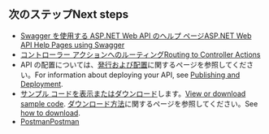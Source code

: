 ## <a name="next-steps"></a><span data-ttu-id="8b6f7-101">次のステップ</span><span class="sxs-lookup"><span data-stu-id="8b6f7-101">Next steps</span></span>

* [<span data-ttu-id="8b6f7-102">Swagger を使用する ASP.NET Web API のヘルプ ページ</span><span class="sxs-lookup"><span data-stu-id="8b6f7-102">ASP.NET Web API Help Pages using Swagger</span></span>](xref:tutorials/web-api-help-pages-using-swagger)
* [<span data-ttu-id="8b6f7-103">コントローラー アクションへのルーティング</span><span class="sxs-lookup"><span data-stu-id="8b6f7-103">Routing to Controller Actions</span></span>](xref:mvc/controllers/routing)
* <span data-ttu-id="8b6f7-104">API の配置については、[発行および配置](xref:publishing/index)に関するページを参照してください。</span><span class="sxs-lookup"><span data-stu-id="8b6f7-104">For information about deploying your API, see [Publishing and Deployment](xref:publishing/index).</span></span>
* <span data-ttu-id="8b6f7-105">[サンプル コードを表示またはダウンロード](https://github.com/aspnet/Docs/tree/master/aspnetcore/tutorials/first-web-api/sample)します。</span><span class="sxs-lookup"><span data-stu-id="8b6f7-105">[View or download sample code](https://github.com/aspnet/Docs/tree/master/aspnetcore/tutorials/first-web-api/sample).</span></span> <span data-ttu-id="8b6f7-106">[ダウンロード方法](xref:tutorials/index#how-to-download-a-sample)に関するページを参照してください。</span><span class="sxs-lookup"><span data-stu-id="8b6f7-106">See [how to download](xref:tutorials/index#how-to-download-a-sample).</span></span>
* [<span data-ttu-id="8b6f7-107">Postman</span><span class="sxs-lookup"><span data-stu-id="8b6f7-107">Postman</span></span>](https://www.getpostman.com/)
